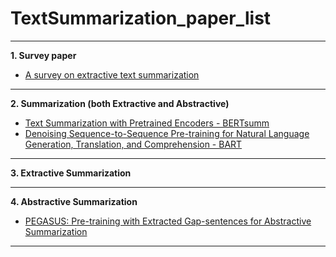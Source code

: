 # TextSummarization_paper_list
---
**1. Survey paper**
* <a href = "https://ieeexplore.ieee.org/abstract/document/7944061"> A survey on extractive text summarization </a>

---
**2. Summarization (both Extractive and Abstractive)**
* <a href = "https://arxiv.org/pdf/1908.08345.pdf"> Text Summarization with Pretrained Encoders - BERTsumm </a>
* <a href = "https://arxiv.org/pdf/1910.13461.pdf"> Denoising Sequence-to-Sequence Pre-training for Natural Language Generation, Translation, and Comprehension - BART </a> 

---
**3. Extractive Summarization**

---
**4. Abstractive Summarization**
* <a href = "https://arxiv.org/pdf/1912.08777v2.pdf"> PEGASUS: Pre-training with Extracted Gap-sentences for
Abstractive Summarization </a>

---
